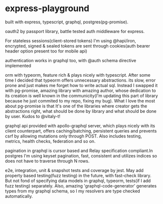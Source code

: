 # express-playground

built with express, typescript, graphql, postgres(pg-promise).

oauth2 by passport library, battle tested auth middleware for express.

For stateless sessions(client-stored tokens) I'm using @hapi/iron, encrypted, signed & sealed tokens are sent through cookies(auth bearer header option present too for mobile api)

authentication works in graphql too, with @auth schema directive implemented

orm with typeorm, feature rich & plays nicely with typescript. After some time I decided that typeorm offers unnecessary abstractions. its slow, error prone and just makes me forget how to write actual sql. Instead I swapped it with pg-promise, amazing library with amazing author, whose dedication to its creation is well known in the communicity(I'm updating this part of library because he just commited to my repo, fixing my bug). What I love the most about pg-promise is that It's one of the libraries where creator gets the abstractions right, what should be done by library and what should be done by user. Kudos to @vitaly-t!

graphql api provided with apollo-graphql server, which plays nicely with its client counterpart, offers caching/batching, persistent queries and prevents csrf by allowing mutations only through POST. Also includes testing, metrics, health checks, federation and so on.

pagination in graphql is cursor based and Relay specification compliant.In postgres I'm using keyset pagination, fast, consistent and utilizes indices so does not have to traverse through N rows.

e2e, integration, unit & snapshot tests and coverage by jest. May add property based testing(fuzz testing) in the future, with fast-check library. But not fond of specifying data models in graphql, typeorm, tests(if I add fuzz testing) separately. Also, amazing 'graphql-code-generator' generates types from my graphql schema, so I my resolvers are type checked automatically.
